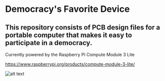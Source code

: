 # Democracy's Favorite Device

## This repository consists of PCB design files for a portable computer that makes it easy to participate in a democracy.

Currently powered by the Raspberry Pi Compute Module 3 Lite 

https://www.raspberrypi.org/products/compute-module-3-lite/
 
![alt text](https://github.com/thearkadia/The_Ark/blob/master/01.jpg "The Ark")


